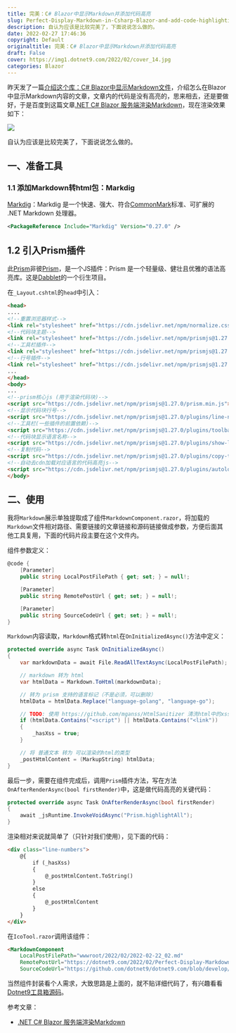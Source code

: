 ```yaml
---
title: 完美：C# Blazor中显示Markdown并添加代码高亮
slug: Perfect-Display-Markdown-in-Csharp-Blazor-and-add-code-highlighting
description: 自认为应该是比较完美了，下面说说怎么做的。
date: 2022-02-27 17:46:36
copyright: Default
originaltitle: 完美：C# Blazor中显示Markdown并添加代码高亮
draft: False
cover: https://img1.dotnet9.com/2022/02/cover_14.jpg
categories: Blazor
---
```


昨天发了一篇[介绍这个库：C# Blazor中显示Markdown文件](https://mp.weixin.qq.com/s/CGSJ4qkVdaSg738nSyXhLg)，介绍怎么在Blazor中显示Markdown内容的文章，文章内的代码是没有高亮的，思来相去，还是要做好，于是百度到这篇文章[.NET C# Blazor 服务端渲染Markdown](https://blog.csdn.net/qq_37214567/article/details/122949945)，现在渲染效果如下：

![](https://img1.dotnet9.com/2022/02/1601.gif)

自认为应该是比较完美了，下面说说怎么做的。

## 一、准备工具

### 1.1 添加Markdown转html包：Markdig

[Markdig](https://github.com/xoofx/markdig)：Markdig 是一个快速、强大、符合[CommonMark](http://commonmark.org/)标准、可扩展的 .NET Markdown 处理器。

```xml
<PackageReference Include="Markdig" Version="0.27.0" />
```

## 1.2 引入Prism插件

此[Prism](https://github.com/PrismJS/prism)非彼[Prism](https://github.com/PrismLibrary/Prism)，是一个JS插件：Prism 是一个轻量级、健壮且优雅的语法高亮库。这是[Dabblet](https://dabblet.com/)的一个衍生项目。

在`_Layout.cshtml`的`head`中引入：

```html
<head>
....
<!--重置浏览器样式-->
<link rel="stylesheet" href="https://cdn.jsdelivr.net/npm/normalize.css@8.0.1/normalize.css">
<!--代码块主题-->
<link rel="stylesheet" href="https://cdn.jsdelivr.net/npm/prismjs@1.27.0/themes/prism-coy.min.css">
<!--工具栏插件-->
<link rel="stylesheet" href="https://cdn.jsdelivr.net/npm/prismjs@1.27.0/plugins/toolbar/prism-toolbar.min.css">
<!--行号插件-->
<link rel="stylesheet" href="https://cdn.jsdelivr.net/npm/prismjs@1.27.0/plugins/line-numbers/prism-line-numbers.min.css">
...
</head>
<body>
...
<!--prism核心js (用于渲染代码块)-->
<script src="https://cdn.jsdelivr.net/npm/prismjs@1.27.0/prism.min.js"></script>
<!--显示代码块行号-->
<script src="https://cdn.jsdelivr.net/npm/prismjs@1.27.0/plugins/line-numbers/prism-line-numbers.min.js"></script>
<!--工具栏(一些插件的前置依赖)-->
<script src="https://cdn.jsdelivr.net/npm/prismjs@1.27.0/plugins/toolbar/prism-toolbar.min.js"></script>
<!--代码块显示语言名称-->
<script src="https://cdn.jsdelivr.net/npm/prismjs@1.27.0/plugins/show-language/prism-show-language.min.js"></script>
<!--复制代码-->
<script src="https://cdn.jsdelivr.net/npm/prismjs@1.27.0/plugins/copy-to-clipboard/prism-copy-to-clipboard.min.js"></script>
<!--自动去cdn加载对应语言的代码高亮js-->
<script src="https://cdn.jsdelivr.net/npm/prismjs@1.27.0/plugins/autoloader/prism-autoloader.min.js"></script>
</body>
```

## 二、使用

我将`Markdown`展示单独提取成了组件`MarkdownComponent.razor`，将加载的`Markdown`文件相对路径、需要链接的文章链接和源码链接做成参数，方便后面其他工具复用，下面的代码片段主要在这个文件内。

组件参数定义：

```C#
@code {
    [Parameter]
    public string LocalPostFilePath { get; set; } = null!;

    [Parameter]
    public string RemotePostUrl { get; set; } = null!;

    [Parameter]
    public string SourceCodeUrl { get; set; } = null!;
}
```

`Markdown`内容读取，`Markdown`格式转`html`在`OnInitializedAsync()`方法中定义：

```C#
protected override async Task OnInitializedAsync()
{
    var markdownData = await File.ReadAllTextAsync(LocalPostFilePath);

    // markdown 转为 html
    var htmlData = Markdown.ToHtml(markdownData);

    // 转为 prism 支持的语言标记（不是必须，可以删除）
    htmlData = htmlData.Replace("language-golang", "language-go");

    // TODO: 使用 https://github.com/mganss/HtmlSanitizer 清洗html中的xss
    if (htmlData.Contains("<script") || htmlData.Contains("<link"))
    {
        _hasXss = true;
    }

    // 将 普通文本 转为 可以渲染的html的类型
    _postHtmlContent = (MarkupString) htmlData;
}
```

最后一步，需要在组件完成后，调用`Prism`插件方法，写在方法`OnAfterRenderAsync(bool firstRender)`中，这是做代码高亮的关键代码：

```C#
protected override async Task OnAfterRenderAsync(bool firstRender)
{
    await _jsRuntime.InvokeVoidAsync("Prism.highlightAll");
}
```

渲染相对来说就简单了（只针对我们使用），见下面的代码：

```html
<div class="line-numbers">
    @{
        if (_hasXss)
        {
            @_postHtmlContent.ToString()
        }
        else
        {
            @_postHtmlContent
        }
    }
</div>
```

在`IcoTool.razor`调用该组件：

```html
<MarkdownComponent
    LocalPostFilePath="wwwroot/2022/02/2022-02-22_02.md"
    RemotePostUrl="https://dotnet9.com/2022/02/Perfect-Display-Markdown-in-Csharp-Blazor-and-add-code-highlighting"
    SourceCodeUrl="https://github.com/dotnet9/dotnet9.com/blob/develop/src/Dotnet9.Tools.Web/Pages/Public/ImageTools/IcoTool.razor"/>
```

当然组件封装看个人需求，大致思路是上面的，就不贴详细代码了，有兴趣看看[Dotnet9工具箱源码](https://github.com/dotnet9/dotnet9.com)。

参考文章：

- [.NET C# Blazor 服务端渲染Markdown](https://blog.csdn.net/qq_37214567/article/details/122949945)